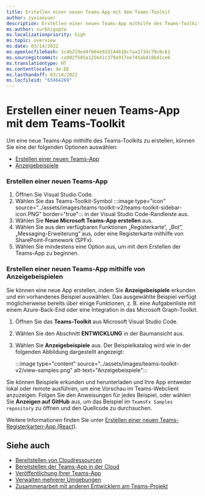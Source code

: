 ```yaml
---
title: Erstellen einer neuen Teams-App mit dem Teams-Toolkit
author: zyxiaoyuer
description: Erstellen einer neuen Teams-App mithilfe des Teams-Toolkits
ms.author: surbhigupta
ms.localizationpriority: high
ms.topic: overview
ms.date: 03/14/2022
ms.openlocfilehash: 1c4b219ed4f664e92d144b18c7aa3734c79c0c61
ms.sourcegitcommit: ca902f505a125641c379a917ee745ab418bd1ce6
ms.translationtype: HT
ms.contentlocale: de-DE
ms.lasthandoff: 03/14/2022
ms.locfileid: "63464269"
---
```

# <a name="create-a-new-teams-app-using-teams-toolkit"></a>Erstellen einer neuen Teams-App mit dem Teams-Toolkit

Um eine neue Teams-App mithilfe des Teams-Toolkits zu erstellen, können Sie eine der folgenden Optionen auswählen:

* [Erstellen einer neuen Teams-App](create-new-project.md#create-a-new-teams-app)
* [Anzeigebeispiele](create-new-project.md#create-a-new-teams-app-using-view-samples)

### <a name="create-a-new-teams-app"></a>Erstellen einer neuen Teams-App

1. Öffnen Sie Visual Studio Code.
1. Wählen Sie das Teams-Toolkit-Symbol :::image type="icon" source="../assets/images/teams-toolkit-v2/teams-toolkit-sidebar-icon.PNG" border="true"::: in der Visual Studio Code-Randleiste aus.
1. Wählen Sie **Neue Microsoft Teams-App erstellen** aus.
1. Wählen Sie aus den verfügbaren Funktionen „Registerkarte“, „Bot“, „Messaging-Erweiterung“ aus, oder eine Registerkarte mithilfe von SharePoint-Framework (SPFx). 
1. Wählen Sie mindestens eine Option aus, um mit dem Erstellen der Teams-App zu beginnen.

### <a name="create-a-new-teams-app-using-view-samples"></a>Erstellen einer neuen Teams-App mithilfe von Anzeigebeispielen

Sie können eine neue App erstellen, indem Sie **Anzeigebeispiele** erkunden und ein vorhandenes Beispiel auswählen. Das ausgewählte Beispiel verfügt möglicherweise bereits über einige Funktionen, z. B. eine Aufgabenliste mit einem Azure-Back-End oder eine Integration in das Microsoft Graph-Toolkit.

 1. Öffnen Sie das **Teams-Toolkit** aus Microsoft Visual Studio Code.
 1. Wählen Sie den Abschnitt **ENTWICKLUNG** in der Baumansicht aus.
 1. Wählen Sie **Anzeigebeispiele** aus. Der Beispielkatalog wird wie in der folgenden Abbildung dargestellt angezeigt:

    :::image type="content" source="../assets/images/teams-toolkit-v2/view-samples.png" alt-text="Anzeigebeispiele":::

Sie können Beispiele erkunden und herunterladen und Ihre App entweder lokal oder remote ausführen, um eine Vorschau im Teams-Webclient anzuzeigen. Folgen Sie den Anweisungen für jedes Beispiel, oder wählen Sie **Anzeigen auf GitHub** aus, um das Beispiel im `TeamsFx Samples repository` zu öffnen und den Quellcode zu durchsuchen.

Weitere Informationen finden Sie unter [Erstellen einer neuen Teams-Registerkarten-App (React)](/microsoftteams/platform/sbs-gs-javascript?tabs=vscode%2Cvsc%2Cviscode%2Cvcode&tutorial-step=2).

## <a name="see-also"></a>Siehe auch

* [Bereitstellen von Cloudressourcen](provision.md)
* [Bereitstellen der Teams-App in der Cloud](deploy.md)
* [Veröffentlichung Ihrer Teams-App](TeamsFx-collaboration.md)
* [Verwalten mehrerer Umgebungen](TeamsFx-multi-env.md)
* [Zusammenarbeit mit anderen Entwicklern am Teams-Projekt](TeamsFx-collaboration.md)